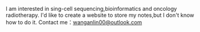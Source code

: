 I am interested in sing-cell sequencing,bioinformatics and oncology radiotherapy.
I'd like to create a website to store my notes,but I don't know how to do it.
Contact me：wanganlin00@outlook.com
